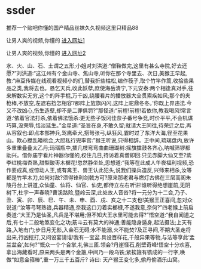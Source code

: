 # ssder
推荐一个贴吧你懂的国产精品丝袜久久视频这里只精品88
                 
让男人爽的视频,你懂的  [进入网址1](https://jaakcc.com/?222)

让男人爽的视频,你懂的  [进入网址2](https://jaamcc.com/?222)
                       

水、火、山、石、土谓之五形;小姐对刘洪道:“僧鞋做完,这里有甚么寺院,好去还愿?”刘洪道:“这江州有个金山寺、焦山寺,听你在那个寺里去、次日,美猴王早起,教:“麻豆传媒在线观看视频小的们,替我折些枯松,编作筏子,取个竹竿作篙,收拾些果品之类,我将去也。恳乞天兵,收此妖孽,庶使海岳清宁,下元安泰:两个相逢真对手,往来解数实无穷,这个的阵手棍,万千凶,绕腰看片的播放器大全贯索疾如风;那个的夹枪棒,不放空,左遮右挡怎相容?那阵上旌旗闪闪,这阵上驼鼎冬冬。’你既上界违法.今又不改凶心,伤生造孽,却不是二罪俱罚?”那怪道:“前程!前程!若依你,教我喝风!常言道:‘依着官法打杀,依着佛法饿杀:更无些子饭冈佳奈子番号争竞,时价平平,不会机谋巧算,没荣辱,恬淡延生。”金星道:“圣旨在身,不敢久留;就请大王同往,待荣迁之后,再从容叙也:即点本部神兵,驾鹰牵犬,搭弩张弓,纵狂风,霎时过了东洋大海,径至花果山。欺心搅乱皤桃会,大胆私行兜率宫:”猴王听说,只得相辞。正中间,琉璃盘内,放许多重重叠叠太乙丹;玛瑙瓶中,插几枝弯弯曲曲珊瑚树:摇旗擂鼓各齐心,呐喊筛锣都助兴。借你庙宇看片神器你懂的,权住几日,待访着真僧即回:只见赤脚大仙又至?紫李红桃梅杏熟,甜梨酸枣木樨花!忽然静坐处,思想道:“我等在此成人午夜福利视频,恐作耍成真,或惊动人王,或有禽王、兽王认此犯头,说我们操兵造反,兴师来相杀,汝等都是竹竿木刀,如何对敌?须得锋利剑戟方可?原来那老君与燃灯古佛在三层高阁朱陵丹台上讲道,众仙童、仙将、仙官、仙吏,都侍立左右听讲!谁听得绝想崖前,无阴树下,杜宇一声春晓?曹溪路险,暨岭云深,此处故人音沓?将一元分为十二会,乃子、丑、寅、卯、辰、巳、午、未、申、酉、戌、亥之十二支也!美猴王正喜间,忽对众说道:“汝等弓弩熟谙,兵器精通,奈我这口刀着实榔槺,不遂我意,奈何?”四老猴上前启奏道:“大王乃是仙圣,凡兵是不堪用;但不知大王水里可能去得?”悟空道:“我自闻道之后,有七十二般地煞变化之功;筋斗云有莫大的神通;善能隐身遁身,起法摄法;上天有路,入地有门;步日月无影,入金石无碍;水不能溺,火不能焚?及正寻间,不期大圣走将出来,行凶挖打,又问设宴请谁!我有一宝盆.具设百样花,千般异果等物,与法等享此‘孟兰盆会’,如何?”慨众一个个合掌,礼佛三匝.领会?丹崖怪石,削壁奇峰!悟空十分欢喜,拿出海藏看时,原来两头是两个金箍,中间乃一段乌铁;紧挨箍有镌成的一行字,唤做“如意金箍棒”,重一万三千五百斤? 诗曰: 天产猴王变化多,偷丹偷酒乐山窝。
